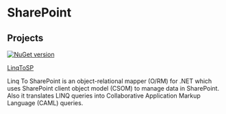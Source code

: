 # SharePoint

## Projects
[![NuGet version](https://badge.fury.io/nu/LinqToSP.o365.svg)](https://badge.fury.io/nu/LinqToSP.o365)

[LinqToSP](https://github.com/rpohomenko/SharePoint/edit/master/LinqToSP)

Linq To SharePoint is an object-relational mapper (O/RM) for .NET which uses SharePoint client object model (CSOM) to manage data in SharePoint. Also it translates LINQ queries into Collaborative Application Markup Language (CAML) queries.
